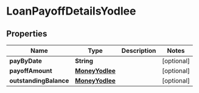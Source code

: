 

# LoanPayoffDetailsYodlee


## Properties

| Name | Type | Description | Notes |
|------------ | ------------- | ------------- | -------------|
|**payByDate** | **String** |  |  [optional] |
|**payoffAmount** | [**MoneyYodlee**](MoneyYodlee.md) |  |  [optional] |
|**outstandingBalance** | [**MoneyYodlee**](MoneyYodlee.md) |  |  [optional] |



